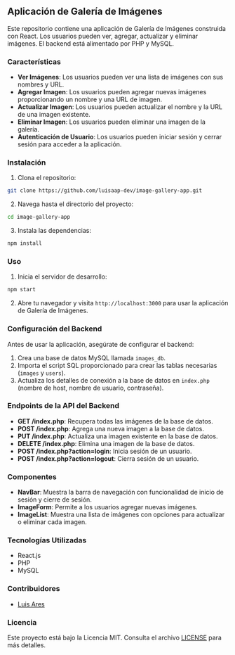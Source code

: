 ## Aplicación de Galería de Imágenes

Este repositorio contiene una aplicación de Galería de Imágenes construida con React. Los usuarios pueden ver, agregar, actualizar y eliminar imágenes. El backend está alimentado por PHP y MySQL.

### Características

- **Ver Imágenes**: Los usuarios pueden ver una lista de imágenes con sus nombres y URL.
- **Agregar Imagen**: Los usuarios pueden agregar nuevas imágenes proporcionando un nombre y una URL de imagen.
- **Actualizar Imagen**: Los usuarios pueden actualizar el nombre y la URL de una imagen existente.
- **Eliminar Imagen**: Los usuarios pueden eliminar una imagen de la galería.
- **Autenticación de Usuario**: Los usuarios pueden iniciar sesión y cerrar sesión para acceder a la aplicación.

### Instalación

1. Clona el repositorio:

```bash
git clone https://github.com/luisaap-dev/image-gallery-app.git
```

2. Navega hasta el directorio del proyecto:

```bash
cd image-gallery-app
```

3. Instala las dependencias:

```bash
npm install
```

### Uso

1. Inicia el servidor de desarrollo:

```bash
npm start
```

2. Abre tu navegador y visita `http://localhost:3000` para usar la aplicación de Galería de Imágenes.

### Configuración del Backend

Antes de usar la aplicación, asegúrate de configurar el backend:

1. Crea una base de datos MySQL llamada `images_db`.
2. Importa el script SQL proporcionado para crear las tablas necesarias (`images` y `users`).
3. Actualiza los detalles de conexión a la base de datos en `index.php` (nombre de host, nombre de usuario, contraseña).

### Endpoints de la API del Backend

- **GET /index.php**: Recupera todas las imágenes de la base de datos.
- **POST /index.php**: Agrega una nueva imagen a la base de datos.
- **PUT /index.php**: Actualiza una imagen existente en la base de datos.
- **DELETE /index.php**: Elimina una imagen de la base de datos.
- **POST /index.php?action=login**: Inicia sesión de un usuario.
- **POST /index.php?action=logout**: Cierra sesión de un usuario.

### Componentes

- **NavBar**: Muestra la barra de navegación con funcionalidad de inicio de sesión y cierre de sesión.
- **ImageForm**: Permite a los usuarios agregar nuevas imágenes.
- **ImageList**: Muestra una lista de imágenes con opciones para actualizar o eliminar cada imagen.

### Tecnologías Utilizadas

- React.js
- PHP
- MySQL

### Contribuidores

- [Luis Ares](https://github.com/luisaap-dev)

### Licencia

Este proyecto está bajo la Licencia MIT. Consulta el archivo [LICENSE](LICENSE) para más detalles.

